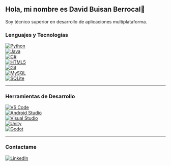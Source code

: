## Hola, mi nombre es David Buisan Berrocal👋

Soy técnico superior en desarrollo de aplicaciones multiplataforma.

<!--
**ArkhimeDev/ArkhimeDev** is a ✨ _special_ ✨ repository because its `README.md` (this file) appears on your GitHub profile.

Here are some ideas to get you started:

- 🔭 I’m currently working on ...
- 🌱 I’m currently learning ...
- 👯 I’m looking to collaborate on ...
- 🤔 I’m looking for help with ...
- 💬 Ask me about ...
- 📫 How to reach me: ...
- 😄 Pronouns: ...
- ⚡ Fun fact: ...
-->
###
### Lenguajes y Tecnologías
[![Python](https://cdn.jsdelivr.net/gh/devicons/devicon/icons/python/python-original.svg)](https://www.python.org/)  
[![Java](https://cdn.jsdelivr.net/gh/devicons/devicon/icons/java/java-original.svg)](https://www.java.com/)  
[![C#](https://cdn.jsdelivr.net/gh/devicons/devicon/icons/csharp/csharp-original.svg)](https://learn.microsoft.com/en-us/dotnet/csharp/)  
[![HTML5](https://cdn.jsdelivr.net/gh/devicons/devicon/icons/html5/html5-original.svg)](https://developer.mozilla.org/en-US/docs/Web/HTML)  
[![Git](https://cdn.jsdelivr.net/gh/devicons/devicon/icons/git/git-original.svg)](https://git-scm.com/)  
[![MySQL](https://cdn.jsdelivr.net/gh/devicons/devicon/icons/mysql/mysql-original.svg)](https://www.mysql.com/)  
[![SQLite](https://cdn.jsdelivr.net/gh/devicons/devicon/icons/sqlite/sqlite-original.svg)](https://www.sqlite.org/)  

---

### Herramientas de Desarrollo
[![VS Code](https://cdn.jsdelivr.net/gh/devicons/devicon/icons/vscode/vscode-original.svg)](https://code.visualstudio.com/)  
[![Android Studio](https://cdn.jsdelivr.net/gh/devicons/devicon/icons/androidstudio/androidstudio-original.svg)](https://developer.android.com/studio)  
[![Visual Studio](https://cdn.jsdelivr.net/gh/devicons/devicon/icons/visualstudio/visualstudio-plain.svg)](https://visualstudio.microsoft.com/)  
[![Unity](https://cdn.jsdelivr.net/gh/devicons/devicon/icons/unity/unity-original.svg)](https://unity.com/)  
[![Godot](https://cdn.jsdelivr.net/gh/devicons/devicon/icons/godot/godot-original.svg)](https://godotengine.org/)  

---

###
### Contactame
[![LinkedIn](https://raw.githubusercontent.com/maurodesouza/profile-readme-generator/master/src/assets/icons/social/linkedin/default.svg)](https://www.linkedin.com/in/david-buisan-berrocal-b5b3b6239)

